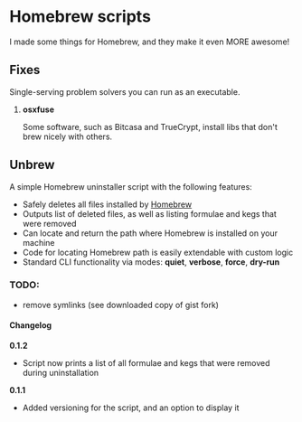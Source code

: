 # Homebrew scripts
I made some things for Homebrew, and they make it even MORE awesome! 

## Fixes
Single-serving problem solvers you can run as an executable.

1. **osxfuse**

    Some software, such as Bitcasa and TrueCrypt, install libs that don't brew nicely with others.

## Unbrew
A simple Homebrew uninstaller script with the following features:

- Safely deletes all files installed by [Homebrew]
- Outputs list of deleted files, as well as listing formulae and kegs that were removed
- Can locate and return the path where Homebrew is installed on your machine
- Code for locating Homebrew path is easily extendable with custom logic
- Standard CLI functionality via modes: **quiet**, **verbose**, **force**, **dry-run**

### TODO:
- remove symlinks (see downloaded copy of gist fork)

#### Changelog
**0.1.2**

- Script now prints a list of all formulae and kegs that were removed during uninstallation

**0.1.1**

- Added versioning for the script, and an option to display it


[my gists]:https://gist.github.com/SteveBenner
[Homebrew]:https://github.com/Homebrew/homebrew